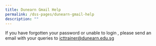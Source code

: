 ```yaml
---
title: Dunearn Gmail Help
permalink: /dss-pages/dunearn-gmail-help
description: ""
---
```

<p>If you have forgotten your password or unable to login , please send an email with your queries to&nbsp;<a href="mailto:icttrainer@dunearn.edu.sg" target="">icttrainer@dunearn.edu.sg</a></p>